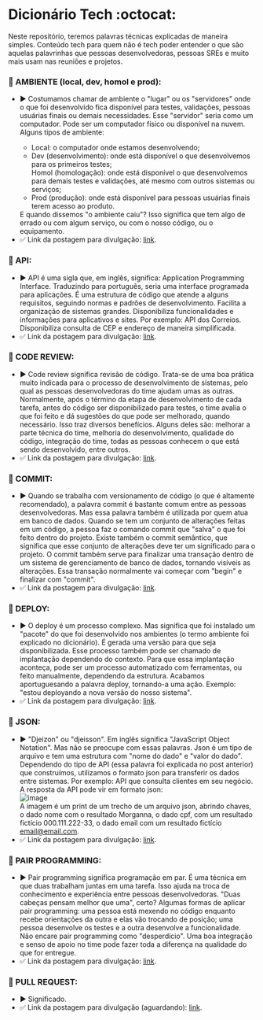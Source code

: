 # Dicionário Tech :octocat:
Neste repositório, teremos palavras técnicas explicadas de maneira simples. Conteúdo tech para quem não é tech poder entender o que são aquelas palavrinhas que pessoas desenvolvedoras, pessoas SREs e muito mais usam nas reuniões e projetos.

### 📝 AMBIENTE (local, dev, homol e prod):
<ul>
<li>▶️ Costumamos chamar de ambiente o "lugar" ou os "servidores" onde o que foi desenvolvido fica disponível para testes, validações, pessoas usuárias finais ou demais necessidades. Esse "servidor" seria como um computador. Pode ser um computador físico ou disponível na nuvem. Alguns tipos de ambiente:</li>
<ul>
<li>Local: o computador onde estamos desenvolvendo;</li>
<li>Dev (desenvolvimento): onde está disponível o que desenvolvemos para os primeiros testes;</li
<li>Homol (homologação): onde está disponível o que desenvolvemos para demais testes e validações, até mesmo com outros sistemas ou serviços;</li>
<li>Prod (produção): onde está disponível para pessoas usuárias finais terem acesso ao produto.</li>
</ul>
E quando dissemos "o ambiente caiu"? Isso significa que tem algo de errado ou com algum serviço, ou com o nosso código, ou o equipamento.
<li>✅ Link da postagem para divulgação: <a href="https://www.instagram.com/p/CnP4VARJl-G/" target="_blank">link</a>. </li>
</ul>

### 📝 API:
- ▶️ API é uma sigla que, em inglês, significa: Application Programming Interface. Traduzindo para português, seria uma interface programada para aplicações. É uma estrutura de código que atende a alguns requisitos, seguindo normas e padrões de desenvolvimento. Facilita a organização de sistemas grandes. Disponibiliza funcionalidades e informações para aplicativos e sites. Por exemplo: API dos Correios. Disponibiliza consulta de CEP e endereço de maneira simplificada.
- ✅ Link da postagem para divulgação: [link](https://www.instagram.com/p/ClcKh7Qp5ho/).

### 📝 CODE REVIEW:
- ▶️ Code review significa revisão de código. Trata-se de uma boa prática muito indicada para o processo de desenvolvimento de sistemas, pelo qual as pessoas desenvolvedoras do time ajudam umas as outras. Normalmente, após o término da etapa de desenvolvimento de cada tarefa, antes do código ser disponibilizado para testes, o time avalia o que foi feito e dá sugestões do que pode ser melhorado, quando necessário. Isso traz diversos benefícios. Alguns deles são: melhorar a parte técnica do time, melhoria do desenvolvimento, qualidade do código, integração do time, todas as pessoas conhecem o que está sendo desenvolvido, entre outros.
- ✅ Link da postagem para divulgação: [link](https://www.instagram.com/p/CpvjyyGOw72/).

### 📝 COMMIT:
- ▶️ Quando se trabalha com versionamento de código (o que é altamente recomendado), a palavra commit é bastante comum entre as pessoas desenvolvedoras. Mas essa palavra também é utilizada por quem atua em banco de dados. Quando se tem um conjunto de alterações feitas em um código, a pessoa faz o comando commit que "salva" o que foi feito dentro do projeto. Existe também o commit semântico, que significa que esse conjunto de alterações deve ter um significado para o projeto. O commit também serve para finalizar uma transação dentro de um sistema de gerenciamento de banco de dados, tornando visíveis as alterações. Essa transação normalmente vai começar com "begin" e finalizar com "commit". 
- ✅ Link da postagem para divulgação: [link](https://www.instagram.com/p/CqCFYrELaxl/).

### 📝 DEPLOY:
- ▶️ O deploy é um processo complexo. Mas significa que foi instalado um "pacote" do que foi desenvolvido nos ambientes (o termo ambiente foi explicado no dicionário). É gerada uma versão para que seja disponibilizada. Esse processo também pode ser chamado de implantação dependendo do contexto. Para que essa implantação aconteça, pode ser um processo automatizado com ferramentas, ou feito manualmente, dependendo da estrutura. Acabamos aportuguesando a palavra deploy, tornando-a uma ação. Exemplo: "estou deployando a nova versão do nosso sistema". 
- ✅ Link da postagem para divulgação: [link](https://www.instagram.com/p/CnjpDq_uhHA/).

### 📝 JSON:
- ▶️ "Djeizon" ou "djeisson". Em inglês significa "JavaScript Object Notation". Mas não se preocupe com essas palavras. Json é um tipo de arquivo e tem uma estrutura com "nome do dado" e "valor do dado". Dependendo do tipo de API (essa palavra foi explicada no post anterior) que construímos, utilizamos o formato json para transferir os dados entre sistemas. Por exemplo: API que consulta clientes em seu negócio. A resposta da API pode vir em formato json: <br>
![image](https://user-images.githubusercontent.com/19210643/204138041-4f72028b-e5f9-4e87-a866-a3965e56affe.png) <br>
A imagem é um print de um trecho de um arquivo json, abrindo chaves, o dado nome com o resultado Morganna, o dado cpf, com um resultado fictício 000.111.222-33, o dado email com um resultado fictício email@email.com. 
- ✅ Link da postagem para divulgação: [link](https://www.instagram.com/p/Clw5tvPLWV3/).

### 📝 PAIR PROGRAMMING:
- ▶️ Pair programming significa programação em par. É uma técnica em que duas trabalham juntas em uma tarefa. Isso ajuda na troca de conhecimento e experiência entre pessoas desenvolvedoras. "Duas cabeças pensam melhor que uma", certo? Algumas formas de aplicar pair programming: uma pessoa está mexendo no código enquanto recebe orientações da outra e elas vão trocando de posição; uma pessoa desenvolve os testes e a outra desenvolve a funcionalidade. Não encare pair programming como "desperdício". Uma boa integração e senso de apoio no time pode fazer toda a diferença na qualidade do que for entregue.
- ✅ Link da postagem para divulgação: [link](https://www.instagram.com/p/CoS6jBWOeo6/).

### 📝 PULL REQUEST:
- ▶️ Significado. 
- ✅ Link da postagem para divulgação (aguardando): [link]().
